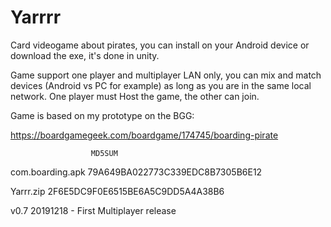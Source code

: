 # Yarrrr
Card videogame about pirates, you can install on your Android device or download the exe, it's done in unity.

Game support one player and multiplayer LAN only, you can mix and match devices (Android vs PC for example) as long as you are in the same local network. One player must Host the game, the other can join.




Game is based on my prototype on the BGG:

https://boardgamegeek.com/boardgame/174745/boarding-pirate

                      MD5SUM
com.boarding.apk 79A649BA022773C339EDC8B7305B6E12

Yarrr.zip        2F6E5DC9F0E6515BE6A5C9DD5A4A38B6


v0.7 20191218 - First Multiplayer release
